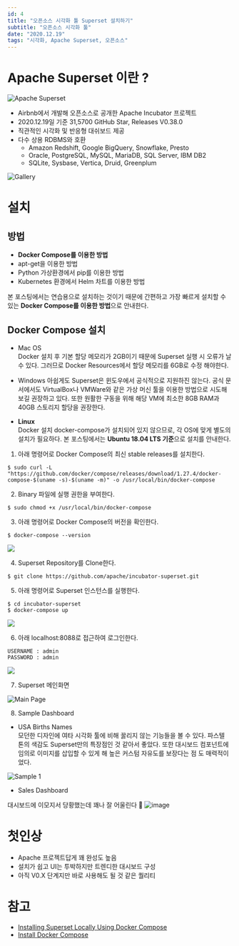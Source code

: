 ```yaml
---
id: 4
title: "오픈소스 시각화 툴 Superset 설치하기"
subtitle: "오픈소스 시각화 툴"
date: "2020.12.19"
tags: "시각화, Apache Superset, 오픈소스"
---
```


# Apache Superset 이란 ? 
![Apache Superset](https://user-images.githubusercontent.com/60086878/102607092-0d935e80-416b-11eb-8529-6f266ab80d04.png)
- Airbnb에서 개발해 오픈소스로 공개한 Apache Incubator 프로젝트
- 2020.12.19일 기준 31,5700 GitHub Star, Releases V0.38.0
- 직관적인 시각화 및 반응형 대쉬보드 제공
- 다수 상용 RDBMS와 호환
    - Amazon Redshift, Google BigQuery, Snowflake, Presto
    - Oracle, PostgreSQL, MySQL, MariaDB, SQL Server, IBM DB2
    - SQLite, Sysbase, Vertica, Druid, Greenplum  

![Gallery](https://user-images.githubusercontent.com/60086878/102608095-b098a800-416c-11eb-98ba-35aa40e8ee66.png)

# 설치

## 방법
- __Docker Compose를 이용한 방법__
- apt-get을 이용한 방법
- Python 가상환경에서 pip를 이용한 방법
- Kubernetes 환경에서 Helm 차트를 이용한 방법

본 포스팅에서는 연습용으로 설치하는 것이기 때문에 간편하고 가장 빠르게 설치할 수 있는 **Docker Compose를 이용한 방법**으로 안내한다.

## Docker Compose 설치
- Mac OS  
Docker 설치 후 기본 할당 메모리가 2GB이기 때문에 Superset 실행 시 오류가 날 수 있다. 그러므로 Docker Resources에서 할당 메모리를 6GB로 수정 해야한다.

- Windows
아쉽게도 Superset은 윈도우에서 공식적으로 지원하진 않는다. 공식 문서에서도 VirtualBox나 VMWare와 같은 가상 머신 툴을 이용한 방법으로 시도해보길 권장하고 있다. 또한 원활한 구동을 위해 해당 VM에 최소한 8GB RAM과 40GB 스토리지 할당을 권장한다.

- __Linux__  
Docker 설치 docker-compose가 설치되어 있지 않으므로, 각 OS에 맞게 별도의 설치가 필요하다. 본 포스팅에서는 **Ubuntu 18.04 LTS 기준**으로 설치를 안내한다.  

1. 아래 명령어로 Docker Compose의 최신 stable releases를 설치한다.

```
$ sudo curl -L "https://github.com/docker/compose/releases/download/1.27.4/docker-compose-$(uname -s)-$(uname -m)" -o /usr/local/bin/docker-compose
```


2. Binary 파일에 실행 권한을 부여한다.

```
$ sudo chmod +x /usr/local/bin/docker-compose
```


3. 아래 명령어로 Docker Compose의 버전을 확인한다.
```
$ docker-compose --version
```

![](https://user-images.githubusercontent.com/60086878/102610642-e3dd3600-4170-11eb-9b2b-a2ed021f4c10.png)


4. Superset Repository를 Clone한다. 
```
$ git clone https://github.com/apache/incubator-superset.git
```


5. 아래 명령어로 Superset 인스턴스를 실행한다.
```
$ cd incubator-superset
$ docker-compose up
```
![](https://user-images.githubusercontent.com/60086878/102612471-13da0880-4174-11eb-906b-e4e677555538.png)


6. 아래 localhost:8088로 접근하여 로그인한다.
```
USERNAME : admin
PASSWORD : admin
```
![](https://user-images.githubusercontent.com/60086878/102612898-ed689d00-4174-11eb-941d-98a41f5091d5.png)


7. Superset 메인화면  


![Main Page](https://user-images.githubusercontent.com/60086878/102612917-f48fab00-4174-11eb-8c45-f6faf6650d80.png)

8. Sample Dashboard 

- USA Births Names  
모던한 디자인에 여타 시각화 툴에 비해 꿇리지 않는 기능들을 볼 수 있다. 파스텔 톤의 색감도 Superset만의 특장점인 것 같아서 좋았다. 또한 대시보드 컴포넌트에 임의로 이미지를 삽입할 수 있게 해 높은 커스텀 자유도를 보장다는 점
도 매력적이었다.

![Sample 1](https://user-images.githubusercontent.com/60086878/102613328-a202be80-4175-11eb-85da-a106023e96da.png)

- Sales Dashboard

대시보드에 이모지서 당황했는데 꽤나 잘 어울린다 🤣
![image](https://user-images.githubusercontent.com/60086878/102613361-ad55ea00-4175-11eb-9e92-3d79ce4ab802.png)

# 첫인상
- Apache 프로젝트답게 꽤 완성도 높음
- 설치가 쉽고 UI는 투박하지만 트렌디한 대시보드 구성
- 아직 V0.X 단계지만 바로 사용해도 될 것 같은 퀄리티

# 참고
- [Installing Superset Locally Using Docker Compose](https://superset.apache.org/docs/installation/installing-superset-using-docker-compose)
- [Install Docker Compose](https://docs.docker.com/compose/install/)